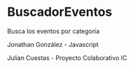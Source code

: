 # BuscadorEventos
Busca los eventos por categoría

Jonathan González - Javascript

Julian Cuestas - Proyecto Colaborativo IC